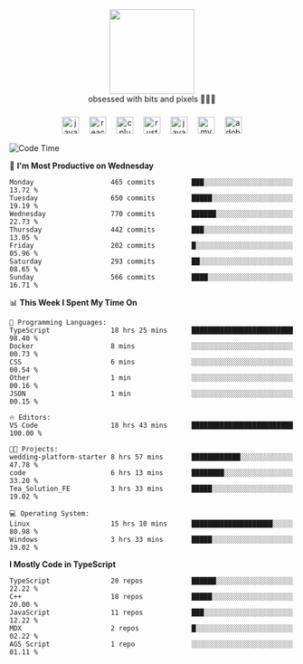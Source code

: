 


  <div align="center">
    
   <img src = "https://i.postimg.cc/W1R4TF4j/d6kpuve-c97567cf-518b-4b86-a271-5c89d88d22f7.gif"  width=150px height=150px />
 </div>

<div align="center">
  obsessed with bits and pixels 🧑‍💻🎨
</div>

  ###
<div align="center">
 <img src="https://cdn.jsdelivr.net/gh/devicons/devicon/icons/javascript/javascript-original.svg" height="30" alt="javascript logo"  />
  <img width="10" />
  <img src="https://cdn.jsdelivr.net/gh/devicons/devicon/icons/react/react-original.svg" height="30" alt="react logo"  />
  <img width="10" />
   <!--<img src="https://cdn.jsdelivr.net/gh/devicons/devicon/icons/nodejs/nodejs-original.svg" height="30" alt="nodejs logo"  />
  <img width="10" />
 <img src="https://cdn.jsdelivr.net/gh/devicons/devicon/icons/flutter/flutter-original.svg" height="30" alt="flutter logo"  />
 <img width="10" />-->
  <img src="https://cdn.jsdelivr.net/gh/devicons/devicon/icons/cplusplus/cplusplus-original.svg" height="30" alt="cpluplus logo"  />
  <img width="10" />
    <img src="https://cdn.jsdelivr.net/gh/devicons/devicon/icons/rust/rust-original.svg" height="30" alt="rust logo"  />
  <img width="10" />
  <img src="https://cdn.jsdelivr.net/gh/devicons/devicon/icons/java/java-original.svg" height="30" alt="java logo"  />
  <img width="10" />
  <img src="https://skillicons.dev/icons?i=mysql" height="30" alt="mysql logo"  />
  <img width="10" />
  <img src="https://skillicons.dev/icons?i=pr" height="30" alt="adobepremierepro logo"  />
</div>

<!--START_SECTION:waka-->
![Code Time](http://img.shields.io/badge/Code%20Time-2%2C330%20hrs%201%20min-blue)

📅 **I'm Most Productive on Wednesday** 

```text
Monday                   465 commits         ███░░░░░░░░░░░░░░░░░░░░░░   13.72 % 
Tuesday                  650 commits         █████░░░░░░░░░░░░░░░░░░░░   19.19 % 
Wednesday                770 commits         ██████░░░░░░░░░░░░░░░░░░░   22.73 % 
Thursday                 442 commits         ███░░░░░░░░░░░░░░░░░░░░░░   13.05 % 
Friday                   202 commits         █░░░░░░░░░░░░░░░░░░░░░░░░   05.96 % 
Saturday                 293 commits         ██░░░░░░░░░░░░░░░░░░░░░░░   08.65 % 
Sunday                   566 commits         ████░░░░░░░░░░░░░░░░░░░░░   16.71 % 
```


📊 **This Week I Spent My Time On** 

```text
💬 Programming Languages: 
TypeScript               18 hrs 25 mins      █████████████████████████   98.40 % 
Docker                   8 mins              ░░░░░░░░░░░░░░░░░░░░░░░░░   00.73 % 
CSS                      6 mins              ░░░░░░░░░░░░░░░░░░░░░░░░░   00.54 % 
Other                    1 min               ░░░░░░░░░░░░░░░░░░░░░░░░░   00.16 % 
JSON                     1 min               ░░░░░░░░░░░░░░░░░░░░░░░░░   00.15 % 

🔥 Editors: 
VS Code                  18 hrs 43 mins      █████████████████████████   100.00 % 

🐱‍💻 Projects: 
wedding-platform-starter 8 hrs 57 mins       ████████████░░░░░░░░░░░░░   47.78 % 
code                     6 hrs 13 mins       ████████░░░░░░░░░░░░░░░░░   33.20 % 
Tea_Solution_FE          3 hrs 33 mins       █████░░░░░░░░░░░░░░░░░░░░   19.02 % 

💻 Operating System: 
Linux                    15 hrs 10 mins      ████████████████████░░░░░   80.98 % 
Windows                  3 hrs 33 mins       █████░░░░░░░░░░░░░░░░░░░░   19.02 % 
```

**I Mostly Code in TypeScript** 

```text
TypeScript               20 repos            ██████░░░░░░░░░░░░░░░░░░░   22.22 % 
C++                      18 repos            █████░░░░░░░░░░░░░░░░░░░░   20.00 % 
JavaScript               11 repos            ███░░░░░░░░░░░░░░░░░░░░░░   12.22 % 
MDX                      2 repos             █░░░░░░░░░░░░░░░░░░░░░░░░   02.22 % 
AGS Script               1 repo              ░░░░░░░░░░░░░░░░░░░░░░░░░   01.11 % 
```




<!--END_SECTION:waka-->
